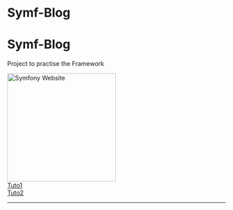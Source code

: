 # Symf-Blog
<h1>Symf-Blog</h1>
<p>Project to practise the Framework</p>
<a href="https://symfony.com">
  <img src="https://symfony.com/images/logos/header-logo.svg" alt="Symfony Website" width="250">
</a>
<br>
<a href="https://www.youtube.com/watch?v=UTusmVpwJXo" >Tuto1</a>
<br>
<a href="https://www.youtube.com/watch?v=_cgZheTv-FQ&list=PLpUhHhXoxrjdQLodxlHFY09_9XzqdPBW8&index=2" >Tuto2</a>
<hr>
